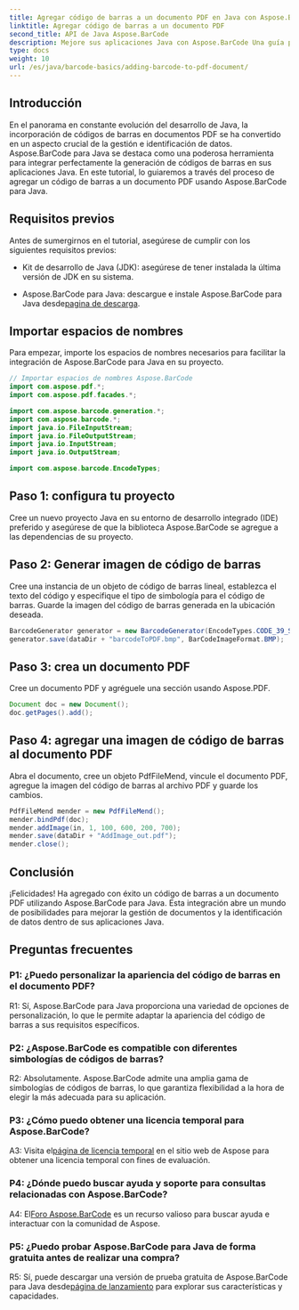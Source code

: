 ```yaml
---
title: Agregar código de barras a un documento PDF en Java con Aspose.BarCode
linktitle: Agregar código de barras a un documento PDF
second_title: API de Java Aspose.BarCode
description: Mejore sus aplicaciones Java con Aspose.BarCode Una guía paso a paso para agregar códigos de barras a documentos PDF.
type: docs
weight: 10
url: /es/java/barcode-basics/adding-barcode-to-pdf-document/
---
```

## Introducción

En el panorama en constante evolución del desarrollo de Java, la incorporación de códigos de barras en documentos PDF se ha convertido en un aspecto crucial de la gestión e identificación de datos. Aspose.BarCode para Java se destaca como una poderosa herramienta para integrar perfectamente la generación de códigos de barras en sus aplicaciones Java. En este tutorial, lo guiaremos a través del proceso de agregar un código de barras a un documento PDF usando Aspose.BarCode para Java.

## Requisitos previos

Antes de sumergirnos en el tutorial, asegúrese de cumplir con los siguientes requisitos previos:

- Kit de desarrollo de Java (JDK): asegúrese de tener instalada la última versión de JDK en su sistema.

-  Aspose.BarCode para Java: descargue e instale Aspose.BarCode para Java desde[pagina de descarga](https://releases.aspose.com/barcode/java/).

## Importar espacios de nombres

Para empezar, importe los espacios de nombres necesarios para facilitar la integración de Aspose.BarCode para Java en su proyecto.

```java
// Importar espacios de nombres Aspose.BarCode
import com.aspose.pdf.*;
import com.aspose.pdf.facades.*;

import com.aspose.barcode.generation.*;
import com.aspose.barcode.*;
import java.io.FileInputStream;
import java.io.FileOutputStream;
import java.io.InputStream;
import java.io.OutputStream;

import com.aspose.barcode.EncodeTypes;
```

## Paso 1: configura tu proyecto

Cree un nuevo proyecto Java en su entorno de desarrollo integrado (IDE) preferido y asegúrese de que la biblioteca Aspose.BarCode se agregue a las dependencias de su proyecto.

## Paso 2: Generar imagen de código de barras

Cree una instancia de un objeto de código de barras lineal, establezca el texto del código y especifique el tipo de simbología para el código de barras. Guarde la imagen del código de barras generada en la ubicación deseada.

```java
BarcodeGenerator generator = new BarcodeGenerator(EncodeTypes.CODE_39_STANDARD, "1234567");
generator.save(dataDir + "barcodeToPDF.bmp", BarCodeImageFormat.BMP);
```

## Paso 3: crea un documento PDF

Cree un documento PDF y agréguele una sección usando Aspose.PDF.

```java
Document doc = new Document();
doc.getPages().add();
```

## Paso 4: agregar una imagen de código de barras al documento PDF

Abra el documento, cree un objeto PdfFileMend, vincule el documento PDF, agregue la imagen del código de barras al archivo PDF y guarde los cambios.

```java
PdfFileMend mender = new PdfFileMend();
mender.bindPdf(doc);
mender.addImage(in, 1, 100, 600, 200, 700);
mender.save(dataDir + "AddImage_out.pdf");
mender.close();
```

## Conclusión

¡Felicidades! Ha agregado con éxito un código de barras a un documento PDF utilizando Aspose.BarCode para Java. Esta integración abre un mundo de posibilidades para mejorar la gestión de documentos y la identificación de datos dentro de sus aplicaciones Java.

## Preguntas frecuentes

### P1: ¿Puedo personalizar la apariencia del código de barras en el documento PDF?

R1: Sí, Aspose.BarCode para Java proporciona una variedad de opciones de personalización, lo que le permite adaptar la apariencia del código de barras a sus requisitos específicos.

### P2: ¿Aspose.BarCode es compatible con diferentes simbologías de códigos de barras?

R2: Absolutamente. Aspose.BarCode admite una amplia gama de simbologías de códigos de barras, lo que garantiza flexibilidad a la hora de elegir la más adecuada para su aplicación.

### P3: ¿Cómo puedo obtener una licencia temporal para Aspose.BarCode?

 A3: Visita el[página de licencia temporal](https://purchase.aspose.com/temporary-license/) en el sitio web de Aspose para obtener una licencia temporal con fines de evaluación.

### P4: ¿Dónde puedo buscar ayuda y soporte para consultas relacionadas con Aspose.BarCode?

 A4: El[Foro Aspose.BarCode](https://forum.aspose.com/c/barcode/13) es un recurso valioso para buscar ayuda e interactuar con la comunidad de Aspose.

### P5: ¿Puedo probar Aspose.BarCode para Java de forma gratuita antes de realizar una compra?

 R5: Sí, puede descargar una versión de prueba gratuita de Aspose.BarCode para Java desde[página de lanzamiento](https://releases.aspose.com/) para explorar sus características y capacidades.
